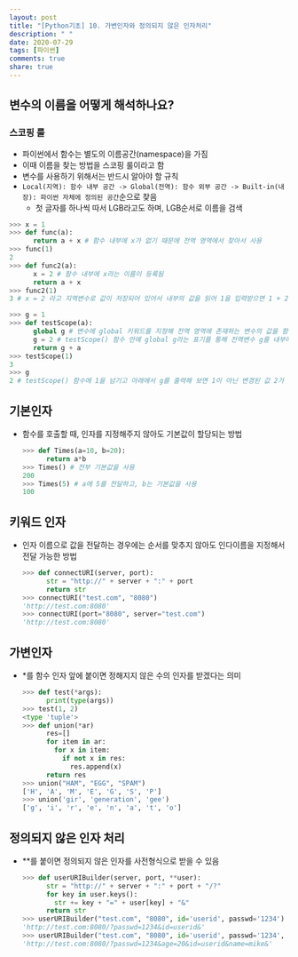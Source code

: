 ```yaml
---
layout: post
title: "[Python기초] 10. 가변인자와 정의되지 않은 인자처리"
description: " "
date: 2020-07-29
tags: [파이썬]
comments: true
share: true
---
```




## 변수의 이름을 어떻게 해석하나요?

### 스코핑 룰
  - 파이썬에서 함수는 별도의 이름공간(namespace)을 가짐
  - 이때 이름을 찾는 방법을 스코핑 룰이라고 함
  - 변수를 사용하기 위해서는 반드시 알아야 할 규칙
  - ```Local(지역): 함수 내부 공간 -> Global(전역): 함수 외부 공간 -> Built-in(내장): 파이썬 자체에 정의된 공간```순으로 찾음
    - 첫 글자를 하나씩 따서 LGB라고도 하며, LGB순서로 이름을 검색
  ```python
  >>> x = 1
  >>> def func(a):
        return a + x # 함수 내부에 x가 없기 때문에 전역 영역에서 찾아서 사용
  >>> func(1)
  2
  >>> def func2(a):
        x = 2 # 함수 내부에 x라는 이름이 등록됨
        return a + x
  >>> func2(1)
  3 # x = 2 라고 지역변수로 값이 저장되어 있어서 내부의 값을 읽어 1을 입력받으면 1 + 2를 연산해서 3을 리턴
  ```
  ```python
  >>> g = 1
  >>> def testScope(a):
        global g # 변수에 global 키워드를 지정해 전역 영역에 존재하는 변수의 값을 함수 내부에서 참조해서 사용
        g = 2 # testScope() 함수 안에 global g라는 표기를 통해 전역변수 g를 내부에서 참조한다는 선언을 하면 불변형식이지만 읽기와 쓰기가 가능
        return g + a
  >>> testScope(1)
  3
  >>> g
  2 # testScope() 함수에 1을 넘기고 아래에서 g를 출력해 보면 1이 아닌 변경된 값 2가 출력되며, 전역 변수에 값을 쓰기를 했음을 알 수 있음
  ```

## 기본인자
  - 함수를 호출할 때, 인자를 지정해주지 않아도 기본값이 할당되는 방법
    ```python
    >>> def Times(a=10, b=20):
          return a*b
    >>> Times() # 전부 기본값을 사용
    200
    >>> Times(5) # a에 5를 전달하고, b는 기본값을 사용
    100
    ```

## 키워드 인자
  - 인자 이름으로 값을 전달하는 경우에는 순서를 맞추지 않아도 인다이름을 지정해서 전달 가능한 방법
    ```python
    >>> def connectURI(server, port):
          str = "http://" + server + ":" + port
          return str
    >>> connectURI("test.com", "8080")
    'http://test.com:8080'
    >>> connectURI(port="8080", server="test.com")
    'http://test.com:8080'
    ```

## 가변인자
  - *를 함수 인자 앞에 붙이면 정해지지 않은 수의 인자를 받겠다는 의미
    ```python
    >>> def test(*args):
          print(type(args))
    >>> test(1, 2)
    <type 'tuple'>
    >>> def union(*ar)
          res=[]
          for item in ar:
            for x in item:
              if not x in res:
                res.append(x)
          return res
    >>> union("HAM", "EGG", "SPAM")
    ['H', 'A', 'M', 'E', 'G', 'S', 'P']
    >>> union('gir', 'generation', 'gee')
    ['g', 'i', 'r', 'e', 'n', 'a', 't', 'o']
    ```
    
## 정의되지 않은 인자 처리
  - **를 붙이면 정의되지 않은 인자를 사전형식으로 받을 수 있음
    ```python
    >>> def userURIBuilder(server, port, **user):
          str = "http://" + server + ":" + port + "/?"
          for key in user.keys():
            str += key + "=" + user[key] + "&"
          return str
    >>> userURIBuilder("test.com", "8080", id='userid', passwd='1234')
    'http://test.com:8080/?passwd=1234&id=userid&'
    >>> userURIBuilder("test.com", "8080", id='userid', passwd='1234', name='mike', age='20')
    'http://test.com:8080/?passwd=1234&age=20&id=userid&name=mike&'
    ```
